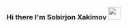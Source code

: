 ### Hi there I'm Sobirjon Xakimov <img src="https://media.giphy.com/media/hvRJLFzcasrR4ia7z/giphy.gif" width="30px">
